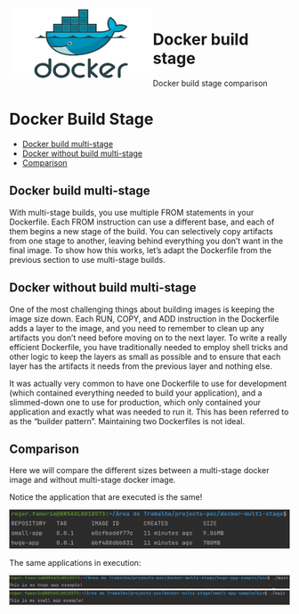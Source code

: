 <img src="./images/docker-logo.png" width="258px" height="127px" align="left"/>

# Docker build stage
Docker build stage comparison

# Docker Build Stage

-   [Docker build multi-stage](#docker-build-multi-stage)
-   [Docker without build multi-stage](#docker-without-build-multi-stage)
-   [Comparison](#comparison)

## Docker build multi-stage

With multi-stage builds, you use multiple FROM statements in your Dockerfile. Each FROM instruction can use a different base, and each of them begins a new stage of the build. You can selectively copy artifacts from one stage to another, leaving behind everything you don’t want in the final image. To show how this works, let’s adapt the Dockerfile from the previous section to use multi-stage builds.

## Docker without build multi-stage

One of the most challenging things about building images is keeping the image size down. Each RUN, COPY, and ADD instruction in the Dockerfile adds a layer to the image, and you need to remember to clean up any artifacts you don’t need before moving on to the next layer. To write a really efficient Dockerfile, you have traditionally needed to employ shell tricks and other logic to keep the layers as small as possible and to ensure that each layer has the artifacts it needs from the previous layer and nothing else.

It was actually very common to have one Dockerfile to use for development (which contained everything needed to build your application), and a slimmed-down one to use for production, which only contained your application and exactly what was needed to run it. This has been referred to as the “builder pattern”. Maintaining two Dockerfiles is not ideal.

## Comparison

Here we will compare the different sizes between a multi-stage docker image and without multi-stage docker image.

Notice the application that are executed is the same!

![](./images/comparison.png)

The same applications in execution:

![](./images/huge-app-screen.png)
![](./images/small-app-screen.png)